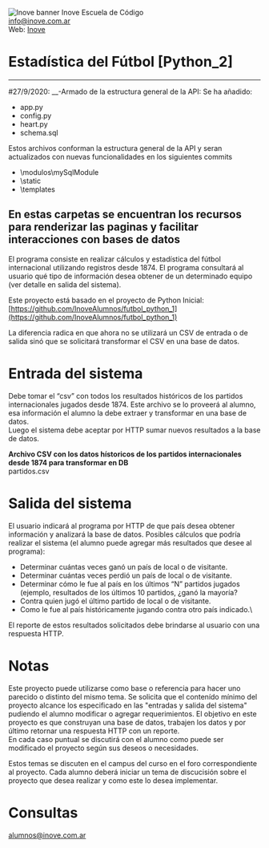 ![Inove banner](/inove.jpg)
Inove Escuela de Código\
info@inove.com.ar\
Web: [Inove](http://inove.com.ar)

# Estadística del Fútbol [Python_2]

----------------------------------------------------------------------------------------------------------------
#27/9/2020:
__-Armado de la estructura general de la API:
 Se ha añadido:
- app.py
- config.py
- heart.py
- schema.sql

Estos archivos conforman la estructura general de la API y seran actualizados
con nuevas funcionalidades en los siguientes commits	

- \modulos\mySqlModule
- \static
- \templates

En estas carpetas se encuentran los recursos para renderizar las paginas y facilitar
interacciones con bases de datos
----------------------------------------------------------------------------------------------------------------




El programa consiste en realizar cálculos y estadística del fútbol internacional utilizando registros desde 1874. El programa consultará al usuario qué tipo de información desea obtener de un determinado equipo (ver detalle en salida del sistema).

Este proyecto está basado en el proyecto de Python Inicial:\
[https://github.com/InoveAlumnos/futbol_python_1](https://github.com/InoveAlumnos/futbol_python_1)

La diferencia radica en que ahora no se utilizará un CSV de entrada o de salida sinó que se solicitará transformar el CSV en una base de datos.

# Entrada del sistema
Debe tomar el “csv” con todos los resultados históricos de los partidos internacionales jugados desde 1874. Este archivo se lo proveerá al alumno, esa información el alumno la debe extraer y transformar en una base de datos.\
Luego el sistema debe aceptar por HTTP sumar nuevos resultados a la base de datos.

__Archivo CSV con los datos hístoricos de los partidos internacionales desde 1874 para transformar en DB__\
partidos.csv

# Salida del sistema
El usuario indicará al programa por HTTP de que país desea obtener información y analizará la base de datos. Posibles cálculos que podría realizar el sistema (el alumno puede agregar más resultados que desee al programa):
- Determinar cuántas veces ganó un país de local o de visitante.
- Determinar cuántas veces perdió un país de local o de visitante.
- Determinar cómo le fue al país en los últimos “N” partidos jugados (ejemplo, resultados de los últimos 10 partidos, ¿ganó la mayoría?
- Contra quien jugó el último partido de local o de visitante.
- Como le fue al país históricamente jugando contra otro país indicado.\

El reporte de estos resultados solicitados debe brindarse al usuario con una respuesta HTTP.

# Notas
Este proyecto puede utilizarse como base o referencia para hacer uno parecido o distinto del mismo tema. Se solicita que el contenído mínimo del proyecto alcance los especificado en las "entradas y salida del sistema" pudiendo el alumno modificar o agregar requerimientos. El objetivo en este proyecto es que construyan una base de datos, trabajen los datos y por último retornar una respuesta HTTP con un reporte.\
En cada caso puntual se discutirá con el alumno como puede ser modificado el proyecto según sus deseos o necesidades.

Estos temas se discuten en el campus del curso en el foro correspondiente al proyecto. Cada alumno deberá iniciar un tema de discucisión sobre el proyecto que desea realizar y como este lo desea implementar.

# Consultas
alumnos@inove.com.ar



